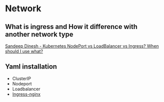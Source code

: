 # Network

## What is ingress and How it difference with another network type

[
Sandeep Dinesh - Kubernetes NodePort vs LoadBalancer vs Ingress? When should I use what?](https://medium.com/google-cloud/kubernetes-nodeport-vs-loadbalancer-vs-ingress-when-should-i-use-what-922f010849e0)

## Yaml installation

- ClusterIP
- Nodeport
- Loadbalancer
- [Ingress-nginx](Ingress-nginx)
